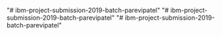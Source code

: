 "# ibm-project-submission-2019-batch-parevipatel" 
"# ibm-project-submission-2019-batch-parevipatel" 
"# ibm-project-submission-2019-batch-parevipatel" 
